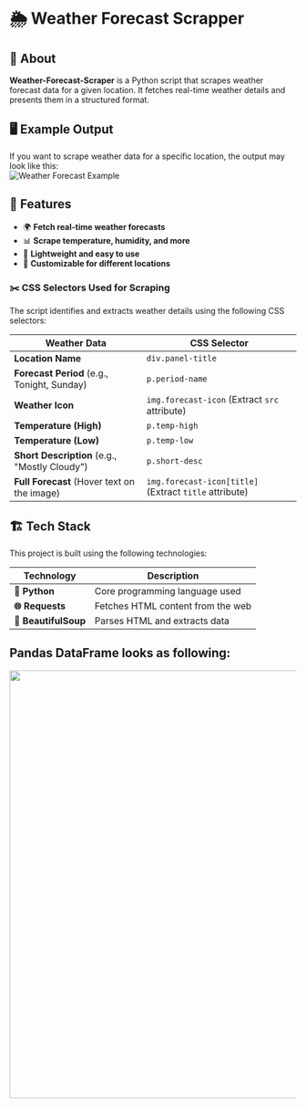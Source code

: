 # 🌦️ Weather Forecast Scrapper

## 📌 About  
**Weather-Forecast-Scraper** is a Python script that scrapes weather forecast data for a given location. It fetches real-time weather details and presents them in a structured format.

## 🖥️ Example Output  
If you want to scrape weather data for a specific location, the output may look like this:  
![Weather Forecast Example](https://github.com/user-attachments/assets/2ffc132a-704f-489a-be87-c795fbe1e6e1)

## 🚀 Features  
- 🌍 **Fetch real-time weather forecasts**  
- 📊 **Scrape temperature, humidity, and more**  
- 🔧 **Lightweight and easy to use**  
- 📌 **Customizable for different locations**

### ✂️ **CSS Selectors Used for Scraping**
The script identifies and extracts weather details using the following CSS selectors:

| Weather Data         | CSS Selector |
|----------------------|-------------|
| **Location Name**    | `div.panel-title` |
| **Forecast Period** (e.g., Tonight, Sunday) | `p.period-name` |
| **Weather Icon**     | `img.forecast-icon` (Extract `src` attribute) |
| **Temperature (High)** | `p.temp-high` |
| **Temperature (Low)** | `p.temp-low` |
| **Short Description** (e.g., "Mostly Cloudy") | `p.short-desc` |
| **Full Forecast** (Hover text on the image) | `img.forecast-icon[title]` (Extract `title` attribute) |

## 🏗 Tech Stack  
This project is built using the following technologies:  

| Technology        | Description                           |
|------------------|-----------------------------------|
| **🐍 Python**    | Core programming language used    |
| **🌐 Requests**  | Fetches HTML content from the web |
| **🍲 BeautifulSoup** | Parses HTML and extracts data |


## Pandas DataFrame looks as following:
<img src="https://github.com/user-attachments/assets/f634eec1-2f9a-4edd-bce8-05cfc795de6e" width="750">
